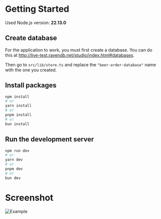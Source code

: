 # Getting Started

Used Node.js version: **22.13.0**

## Create database

For the application to work, you must first create a database. You can do this at http://live-test.ravendb.net/studio/index.html#databases.

Then go to `src/lib/store.ts` and replace the `"beer-order-database"` name with the one you created.

## Install packages

```bash
npm install
# or
yarn install
# or
pnpm install
# or
bun install
```

## Run the development server

```bash
npm run dev
# or
yarn dev
# or
pnpm dev
# or
bun dev
```

# Screenshot
![Example](https://github.com/user-attachments/assets/0a320cb6-8ded-427f-94ba-cf7ca60b7f7f)
